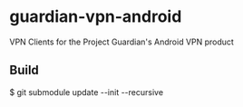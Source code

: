 # guardian-vpn-android
VPN Clients for the Project Guardian's Android VPN product

## Build
$ git submodule update --init --recursive
